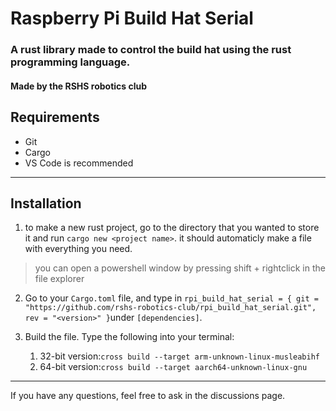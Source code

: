 # Raspberry Pi Build Hat Serial
### A rust library made to control the build hat using the rust programming language.
#### Made by the RSHS robotics club
## Requirements
- Git
- Cargo
- VS Code is recommended
---
## Installation
1. to make a new rust project, go to the directory that you wanted to store it and run
```cargo new <project name>```.
it should automaticly make a file with everything you need.
> you can open a powershell window by pressing shift + rightclick in the file explorer


2. Go to your ```Cargo.toml``` file, and type in ```rpi_build_hat_serial = { git = "https://github.com/rshs-robotics-club/rpi_build_hat_serial.git", rev = "<version>" }```under `[dependencies]`.

3. Build the file. Type the following into your terminal:
    1. 32-bit version:`cross build --target arm-unknown-linux-musleabihf`
    2. 64-bit version:`cross build --target aarch64-unknown-linux-gnu`
---
If you have any questions, feel free to ask in the discussions page.
